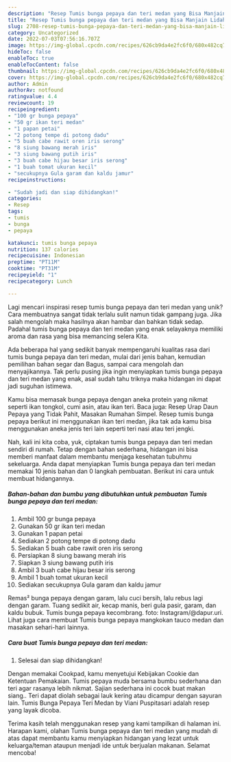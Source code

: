 ```yaml
---
description: "Resep Tumis bunga pepaya dan teri medan yang Bisa Manjain Lidah"
title: "Resep Tumis bunga pepaya dan teri medan yang Bisa Manjain Lidah"
slug: 2708-resep-tumis-bunga-pepaya-dan-teri-medan-yang-bisa-manjain-lidah
category: Uncategorized
date: 2022-07-03T07:56:16.707Z
image: https://img-global.cpcdn.com/recipes/626cb9da4e2fc6f0/680x482cq70/tumis-bunga-pepaya-dan-teri-medan-foto-resep-utama.jpg
hideToc: false
enableToc: true
enableTocContent: false
thumbnail: https://img-global.cpcdn.com/recipes/626cb9da4e2fc6f0/680x482cq70/tumis-bunga-pepaya-dan-teri-medan-foto-resep-utama.jpg
cover: https://img-global.cpcdn.com/recipes/626cb9da4e2fc6f0/680x482cq70/tumis-bunga-pepaya-dan-teri-medan-foto-resep-utama.jpg
author: Admin
authorAv: notfound
ratingvalue: 4.4
reviewcount: 19
recipeingredient:
- "100 gr bunga pepaya"
- "50 gr ikan teri medan"
- "1 papan petai"
- "2 potong tempe di potong dadu"
- "5 buah cabe rawit oren iris serong"
- "8 siung bawang merah iris"
- "3 siung bawang putih iris"
- "3 buah cabe hijau besar iris serong"
- "1 buah tomat ukuran kecil"
- "secukupnya Gula garam dan kaldu jamur"
recipeinstructions:

- "Sudah jadi dan siap dihidangkan!"
categories:
- Resep
tags:
- tumis
- bunga
- pepaya

katakunci: tumis bunga pepaya 
nutrition: 137 calories
recipecuisine: Indonesian
preptime: "PT11M"
cooktime: "PT31M"
recipeyield: "1"
recipecategory: Lunch

---
```





Lagi mencari inspirasi resep tumis bunga pepaya dan teri medan yang unik? Cara membuatnya sangat tidak terlalu sulit namun tidak gampang juga. Jika salah mengolah maka hasilnya akan hambar dan bahkan tidak sedap. Padahal tumis bunga pepaya dan teri medan yang enak selayaknya memiliki aroma dan rasa yang bisa memancing selera Kita.





Ada beberapa hal yang sedikit banyak mempengaruhi kualitas rasa dari tumis bunga pepaya dan teri medan, mulai dari jenis bahan, kemudian pemilihan bahan segar dan Bagus, sampai cara mengolah dan menyajikannya. Tak perlu pusing jika ingin menyiapkan tumis bunga pepaya dan teri medan yang enak,      asal sudah tahu triknya maka hidangan ini dapat jadi suguhan istimewa.














Kamu bisa memasak bunga pepaya dengan aneka protein yang nikmat seperti ikan tongkol, cumi asin, atau ikan teri. Baca juga: Resep Urap Daun Pepaya yang Tidak Pahit, Masakan Rumahan Simpel. Resep tumis bunga pepaya berikut ini menggunakan ikan teri medan, jika tak ada kamu bisa menggunakan aneka jenis teri lain seperti teri nasi atau teri jengki.






Nah, kali ini kita coba, yuk, ciptakan tumis bunga pepaya dan teri medan sendiri di rumah. Tetap dengan bahan sederhana, hidangan ini bisa memberi manfaat dalam membantu menjaga kesehatan tubuhmu sekeluarga. Anda dapat menyiapkan Tumis bunga pepaya dan teri medan memakai 10 jenis bahan dan 0 langkah pembuatan. Berikut ini cara untuk membuat hidangannya.

<!--inarticleads1-->

##### Bahan-bahan dan bumbu yang dibutuhkan untuk pembuatan Tumis bunga pepaya dan teri medan:

1. Ambil 100 gr bunga pepaya
1. Gunakan 50 gr ikan teri medan
1. Gunakan 1 papan petai
1. Sediakan 2 potong tempe di potong dadu
1. Sediakan 5 buah cabe rawit oren iris serong
1. Persiapkan 8 siung bawang merah iris
1. Siapkan 3 siung bawang putih iris
1. Ambil 3 buah cabe hijau besar iris serong
1. Ambil 1 buah tomat ukuran kecil
1. Sediakan secukupnya Gula garam dan kaldu jamur


Remas² bunga pepaya dengan garam, lalu cuci bersih, lalu rebus lagi dengan garam. Tuang sedikit air, kecap manis, beri gula pasir, garam, dan kaldu bubuk. Tumis bunga pepaya kecombrang. foto: Instagram/@dapur.uri. Lihat juga cara membuat Tumis bunga pepaya mangkokan tauco medan dan masakan sehari-hari lainnya. 

<!--inarticleads2-->

##### Cara buat Tumis bunga pepaya dan teri medan:


1. Selesai dan siap dihidangkan!

Dengan memakai Cookpad, kamu menyetujui Kebijakan Cookie dan Ketentuan Pemakaian. Tumis pepaya muda bersama bumbu sederhana dan teri agar rasanya lebih nikmat. Sajian sederhana ini cocok buat makan siang.. Teri dapat diolah sebagai lauk kering atau dicampur dengan sayuran lain. Tumis Bunga Pepaya Teri Medan by Viani Puspitasari adalah resep yang layak dicoba. 

Terima kasih telah menggunakan resep yang kami tampilkan di halaman ini. Harapan kami, olahan Tumis bunga pepaya dan teri medan yang mudah di atas dapat membantu kamu menyiapkan hidangan yang lezat untuk keluarga/teman ataupun menjadi ide untuk berjualan makanan. Selamat mencoba!
